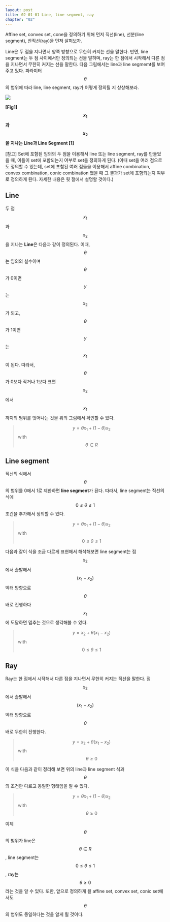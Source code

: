 ```yaml
---
layout: post
title: 02-01-01 Line, line segment, ray
chapter: "02"
---
```


Affine set, convex set, cone을 정의하기 위해 먼저 직선(line), 선분(line segment), 반직선(ray)을 먼저 살펴보자.

Line은 두 점을 지나면서 양쪽 방향으로 무한히 커지는 선을 말한다. 반면, line segment는 두 점 사이에서만 정의되는 선을 말하며, ray는 한 점에서 시작해서 다른 점을 지나면서 무한히 커지는 선을 말한다. 다음 그림에서는 line과 line segmemt를 보여주고 있다. 파라미터 $$\theta$$의 범위에 따라 line, line segment, ray가 어떻게 정의될 지 상상해보라.

![](https://wikidocs.net/images/page/17382/02.01_Line_Segment.PNG)

**[Fig1] $$x_1$$과 $$x_2$$을 지나는 Line과 Line Segment [1]** 

[참고] Set에 포함된 임의의 두 점을 이용해서 line 또는 line segment, ray를 만들었을 때, 이들이 set에 포함되는지 여부로 set을 정의하게 된다. (이때 set을 여러 점으로도 정의할 수 있는데, set에 포함된 여러 점들을 이용해서 affine combination, convex combination, conic combination 했을 때 그 결과가 set에 포함되는지 여부로 정의하게 된다. 자세한 내용은  뒷 절에서 설명할 것이다.)

## Line
두 점 $$x_1$$과 $$x_2$$을 지나는 **Line**은 다음과 같이 정의된다. 이때, $$\theta$$는 임의의 실수이며 $$\theta$$가 0이면 $$y$$는 $$x_2$$가 되고, $$\theta$$가 1이면 $$y$$는 $$x_1$$이 된다. 따라서, $$\theta$$가 0보다 작거나 1보다 크면 $$x_2$$에서  $$x_1$$까지의 범위를 벗어나는 것을 위의 그림에서 확인할 수 있다.

>$$y = \theta x_1 + (1 - \theta) x_2$$ with $$\theta \in R$$

## Line segment

직선의 식에서 $$\theta$$의 범위를 0에서 1로 제한하면 **line segment**가 된다. 따라서, line segment는 직선의 식에 $$0 \le \theta \le 1$$ 조건을 추가해서 정의할 수 있다.

>$$y = \theta x_1 + (1 - \theta) x_2$$ with $$0 \le \theta \le 1$$

다음과 같이 식을 조금 다르게 표현해서 해석해보면 line segment는 점 $$x_2$$에서 출발해서 $$(x_1 - x_2)$$ 벡터 방향으로 $$\theta$$배로 진행하다 $$x_1$$에 도달하면 멈추는 것으로  생각해볼 수 있다.

>$$y = x_2 + \theta (x_1 - x_2)$$ with $$0 \le \theta \le 1$$


## Ray
Ray는 한 점에서 시작해서 다른 점을 지나면서 무한히 커지는 직선을 말한다. 점 $$x_2$$에서 출발해서 $$(x_1 - x_2)$$ 벡터 방향으로 $$\theta$$배로 무한히 진행한다.

>$$y = x_2 + \theta (x_1 - x_2)$$ with $$\theta \ge 0$$

이 식을 다음과 같이 정리해 보면 위의 line과 line segment 식과 $$\theta$$의 조건만 다르고 동일한 형태임을 알 수 있다.

>$$y = \theta x_1 + (1 - \theta) x_2$$ with $$\theta \ge 0$$



이제  $$\theta$$의 범위가 line은 $$\theta \in R$$, line segment는 $$0 \le \theta \le 1$$, ray는 $$\theta \ge 0$$라는 것을 알 수 있다. 또한, 앞으로 정의하게 될 affine set, convex set, conic set에서도 $$\theta$$의 범위도 동일하다는 것을 알게 될 것이다.

